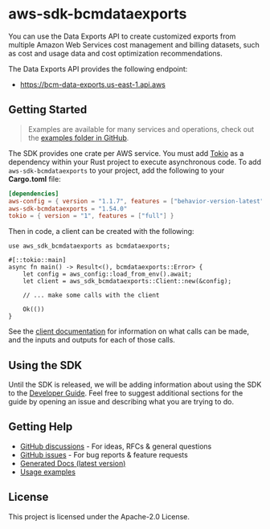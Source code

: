 # aws-sdk-bcmdataexports

You can use the Data Exports API to create customized exports from multiple Amazon Web Services cost management and billing datasets, such as cost and usage data and cost optimization recommendations.

The Data Exports API provides the following endpoint:
  - https://bcm-data-exports.us-east-1.api.aws

## Getting Started

> Examples are available for many services and operations, check out the
> [examples folder in GitHub](https://github.com/awslabs/aws-sdk-rust/tree/main/examples).

The SDK provides one crate per AWS service. You must add [Tokio](https://crates.io/crates/tokio)
as a dependency within your Rust project to execute asynchronous code. To add `aws-sdk-bcmdataexports` to
your project, add the following to your **Cargo.toml** file:

```toml
[dependencies]
aws-config = { version = "1.1.7", features = ["behavior-version-latest"] }
aws-sdk-bcmdataexports = "1.54.0"
tokio = { version = "1", features = ["full"] }
```

Then in code, a client can be created with the following:

```rust,no_run
use aws_sdk_bcmdataexports as bcmdataexports;

#[::tokio::main]
async fn main() -> Result<(), bcmdataexports::Error> {
    let config = aws_config::load_from_env().await;
    let client = aws_sdk_bcmdataexports::Client::new(&config);

    // ... make some calls with the client

    Ok(())
}
```

See the [client documentation](https://docs.rs/aws-sdk-bcmdataexports/latest/aws_sdk_bcmdataexports/client/struct.Client.html)
for information on what calls can be made, and the inputs and outputs for each of those calls.

## Using the SDK

Until the SDK is released, we will be adding information about using the SDK to the
[Developer Guide](https://docs.aws.amazon.com/sdk-for-rust/latest/dg/welcome.html). Feel free to suggest
additional sections for the guide by opening an issue and describing what you are trying to do.

## Getting Help

* [GitHub discussions](https://github.com/awslabs/aws-sdk-rust/discussions) - For ideas, RFCs & general questions
* [GitHub issues](https://github.com/awslabs/aws-sdk-rust/issues/new/choose) - For bug reports & feature requests
* [Generated Docs (latest version)](https://awslabs.github.io/aws-sdk-rust/)
* [Usage examples](https://github.com/awslabs/aws-sdk-rust/tree/main/examples)

## License

This project is licensed under the Apache-2.0 License.

